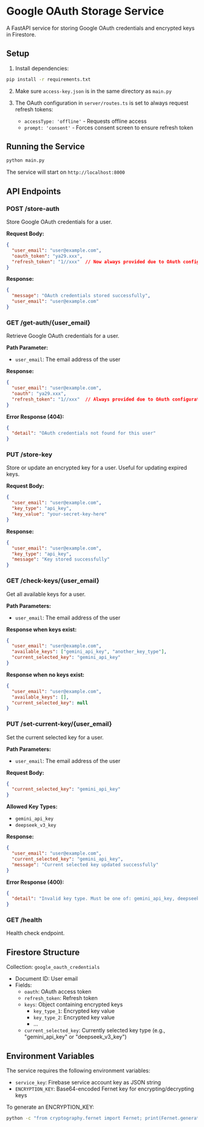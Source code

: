 # Google OAuth Storage Service

A FastAPI service for storing Google OAuth credentials and encrypted keys in Firestore.

## Setup

1. Install dependencies:
```bash
pip install -r requirements.txt
```

2. Make sure `access-key.json` is in the same directory as `main.py`

3. The OAuth configuration in `server/routes.ts` is set to always request refresh tokens:
   - `accessType: 'offline'` - Requests offline access
   - `prompt: 'consent'` - Forces consent screen to ensure refresh token

## Running the Service

```bash
python main.py
```

The service will start on `http://localhost:8000`

## API Endpoints

### POST /store-auth
Store Google OAuth credentials for a user.

**Request Body:**
```json
{
  "user_email": "user@example.com",
  "oauth_token": "ya29.xxx",
  "refresh_token": "1//xxx"  // Now always provided due to OAuth config
}
```

**Response:**
```json
{
  "message": "OAuth credentials stored successfully",
  "user_email": "user@example.com"
}
```

### GET /get-auth/{user_email}
Retrieve Google OAuth credentials for a user.

**Path Parameter:**
- `user_email`: The email address of the user

**Response:**
```json
{
  "user_email": "user@example.com",
  "oauth": "ya29.xxx",
  "refresh_token": "1//xxx"  // Always provided due to OAuth configuration
}
```

**Error Response (404):**
```json
{
  "detail": "OAuth credentials not found for this user"
}
```

### PUT /store-key
Store or update an encrypted key for a user. Useful for updating expired keys.

**Request Body:**
```json
{
  "user_email": "user@example.com",
  "key_type": "api_key",
  "key_value": "your-secret-key-here"
}
```

**Response:**
```json
{
  "user_email": "user@example.com",
  "key_type": "api_key",
  "message": "Key stored successfully"
}
```

### GET /check-keys/{user_email}
Get all available keys for a user.

**Path Parameters:**
- `user_email`: The email address of the user

**Response when keys exist:**
```json
{
  "user_email": "user@example.com",
  "available_keys": ["gemini_api_key", "another_key_type"],
  "current_selected_key": "gemini_api_key"
}
```

**Response when no keys exist:**
```json
{
  "user_email": "user@example.com",
  "available_keys": [],
  "current_selected_key": null
}
```

### PUT /set-current-key/{user_email}
Set the current selected key for a user.

**Path Parameters:**
- `user_email`: The email address of the user

**Request Body:**
```json
{
  "current_selected_key": "gemini_api_key"
}
```

**Allowed Key Types:**
- `gemini_api_key`
- `deepseek_v3_key`

**Response:**
```json
{
  "user_email": "user@example.com",
  "current_selected_key": "gemini_api_key",
  "message": "Current selected key updated successfully"
}
```

**Error Response (400):**
```json
{
  "detail": "Invalid key type. Must be one of: gemini_api_key, deepseek_v3_key"
}
```

### GET /health
Health check endpoint.

## Firestore Structure

Collection: `google_oauth_credentials`
- Document ID: User email
- Fields:
  - `oauth`: OAuth access token
  - `refresh_token`: Refresh token
  - `keys`: Object containing encrypted keys
    - `key_type_1`: Encrypted key value
    - `key_type_2`: Encrypted key value
    - ...
  - `current_selected_key`: Currently selected key type (e.g., "gemini_api_key" or "deepseek_v3_key")

## Environment Variables

The service requires the following environment variables:

- `service_key`: Firebase service account key as JSON string
- `ENCRYPTION_KEY`: Base64-encoded Fernet key for encrypting/decrypting keys

To generate an ENCRYPTION_KEY:
```bash
python -c "from cryptography.fernet import Fernet; print(Fernet.generate_key().decode())"
```
